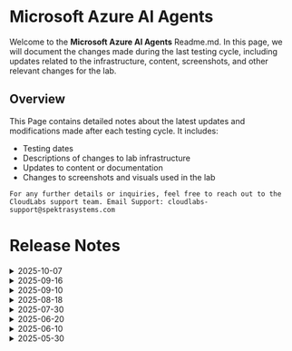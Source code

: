# Microsoft Azure AI Agents

Welcome to the **Microsoft Azure AI Agents** Readme.md. In this page, we will document the changes made during the last testing cycle, including updates related to the infrastructure, content, screenshots, and other relevant changes for the lab.

## Overview

This Page contains detailed notes about the latest updates and modifications made after each testing cycle. It includes:

- Testing dates
- Descriptions of changes to lab infrastructure
- Updates to content or documentation
- Changes to screenshots and visuals used in the lab

`For any further details or inquiries, feel free to reach out to the CloudLabs support team. Email Support: cloudlabs-support@spektrasystems.com`

# Release Notes

<details>
  <summary>2025-10-07</summary>

## Release Date : 2025-10-07

### Summary of Changes

- Minor updates in lab guide were made.

### Infrastructure Changes

NA

### Content Changes

NA

### Screenshot Updates

**Minor Updates**: 
  **Updated**: Few screenshots were updated.

### Testing Notes

- **Testing Date**: 2025-09-16

### Testing Scope 

- End-to-end lab testing was performed with successful validation. Minor changes were made in lab guide.

</details>

<details>
  <summary>2025-09-16</summary>

## Release Date : 2025-09-16

### Summary of Changes

- Minor updates in lab guide were made.

### Infrastructure Changes

NA

### Content Changes

NA

### Screenshot Updates

**Minor Updates**: 
  **Updated**: Few screenshots were updated.

### Testing Notes

- **Testing Date**: 2025-09-15

### Testing Scope 

- End-to-end lab testing was performed with successful validation. Minor changes were made in lab guide.

</details>

<details>
  <summary>2025-09-10</summary>

## Release Date: 2025-09-10

### Summary of Changes

- The lab has been successfully tested, and the lab content along with validations have been reviewed and updated.

### Testing Notes

- **Testing Date**: 2025-09-10

### Testing Scope 

- Performed end to end lab testing and all validations were successful, updated lab guide for better clarity.

</details>

<details>
  <summary>2025-08-18</summary>

## Release Date : 2025-08-18

### Summary of Changes

- End-to-end testing has been successfully completed. All screenshots and modules in the lab guide were reviewed and confirmed to be up to date, requiring no changes. And the lab was verified to ensure a consistent, improved user experience with no issues identified.

### Infrastructure Changes

NA

### Content Changes

Incorporated two additional notes into the lab guide based on feedback, ensuring enhanced clarity, accuracy, and completeness.
  
### Screenshot Updates

NA

### Testing Notes

- **Testing Date**: 2025-08-18

### Testing Scope 

- End-to-end testing has been successfully completed. All screenshots and modules in the lab guide were reviewed and confirmed to be up to date.

</details>


<details>
  <summary>2025-07-30</summary>

## Release Date : 2025-07-30

### Summary of Changes

Completed end-to-end testing incorporating updated UI changes, enhanced lab guide content, and revised resource naming conventions; all screenshots were refreshed for clarity and alignment, and the lab was verified to ensure a consistent, improved user experience with no issues identified.

### Infrastructure Changes

NA

### Content Changes

- The latest round of testing has been successfully completed, incorporating both the updated UI changes and the enhancements made to the lab guide content. All modifications have been verified to ensure a consistent and improved user experience throughout the lab.
  
### Screenshot Updates

- The screenshots have been updated to align with the latest content, adhere to the revised resource naming conventions, and improve overall clarity and navigation.

### Testing Notes

- The lab has been thoroughly tested with all updated screenshots and content revisions, and no issues were identified during the testing process.

- **Testing Date**: 2025-07-30

### Testing Scope 

- Scope of testing included end-to-end lab execution, verification of updated UI elements, accuracy of revised screenshots, and validation of resource naming conventions.

------------

</details>

<details>
  <summary>2025-06-20</summary>
  
## Release Date : 2025-06-20

### Summary of Changes

- Successfully completed comprehensive testing of updated UI, lab content, and screenshots, confirming accuracy and a seamless user experience.

## Infrastructure Changes

NA

## Content Changes

The latest round of testing has been successfully completed, incorporating both the updated UI changes and the enhancements made to the lab guide content. All modifications have been verified to ensure a consistent and improved user experience throughout the lab.
  
## Screenshot Updates

The screenshots have been updated to align with the latest content, adhere to the revised resource naming conventions, and improve overall clarity and navigation.

## Testing Notes

The lab has been thoroughly tested with all updated screenshots and content revisions, and no issues were identified during the testing process.

- **Testing Date**: 2025-06-20

</details>

<details>
  <summary>2025-06-10</summary>

## Infrastructure Changes

NA

## Content Changes

As some of the resources such as **AI Hub, AI Project, Azure OpenAI, model deployments, and Managed Identity** have been automated as part of the lab along with their naming conventions, the lab guide has been updated by removing the steps where these resources were previously created manually and adding instructions to reflect these changes.
  
## Screenshot Updates

The screenshots have been updated to reflect the latest content, match the updated resource naming conventions, and ensure easier navigation.

## Testing Notes

The lab has been tested with all the updated screenshots and content changes, and no issues were found.

- **Testing Date**: 2025-06-10

</details>

<details>
  <summary>2025-05-30</summary>

## Infrastructure Changes

NA

## Content Changes

  1. Enhancements have been made to improve the user experience, including updates to the instructions reflecting the latest UI changes in Azure AI Foundry Portal and Azure OpenAI.
  2. Added a step in Lab 3 to guide users on how to establish a connection to Azure AI Search.
  3. Included a step to install the required packages in Lab 1 to ensure smooth script execution.
  
## Screenshot Updates

- **Change**: 

    1. Images have been updated as per new UI changes.
    2. Getting started page has been updated as per the new UI changes in the CloudLabs

## Testing Notes

    1. Tested the lab and encountered some issues with the script execution. To resolve this, I installed the required packages and successfully established a connection to Azure AI Search, which addressed the problems and allowed the lab to proceed as expected.

- **Testing Date**: 2025-05-30

</details>
